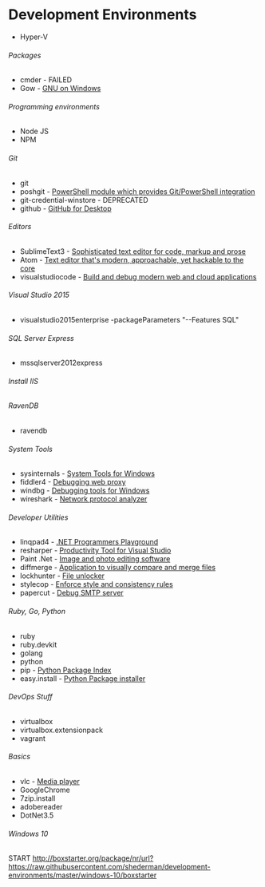 # Development Environments
* Hyper-V

###### Packages
* cmder - FAILED
* Gow - [GNU on Windows](https://github.com/bmatzelle/gow)

###### Programming environments
* Node JS
* NPM

###### Git
* git
* poshgit - [PowerShell module which provides Git/PowerShell integration](http://dahlbyk.github.io/posh-git/)
* git-credential-winstore - DEPRECATED
* github - [GitHub for Desktop](https://help.github.com/desktop/)

###### Editors
* SublimeText3 - [Sophisticated text editor for code, markup and prose](http://www.sublimetext.com/)
* Atom - [Text editor that's modern, approachable, yet hackable to the core](https://atom.io/)
* visualstudiocode - [Build and debug modern web and cloud applications](https://code.visualstudio.com/)

###### Visual Studio 2015
* visualstudio2015enterprise -packageParameters "--Features SQL"

###### SQL Server Express
* mssqlserver2012express

###### Install IIS

###### RavenDB
* ravendb

###### System Tools
* sysinternals - [System Tools for Windows](https://technet.microsoft.com/en-us/sysinternals/bb545021.aspx)
* fiddler4 - [Debugging web proxy](http://www.telerik.com/fiddler)
* windbg - [Debugging tools for Windows](https://msdn.microsoft.com/library/windows/hardware/ff551063(v=vs.85).aspx)
* wireshark - [Network protocol analyzer](https://www.wireshark.org/)

###### Developer Utilities
* linqpad4 - [.NET Programmers Playground](https://www.linqpad.net/)
* resharper - [Productivity Tool for Visual Studio](https://www.jetbrains.com/resharper)
* Paint .Net - [Image and photo editing software](http://www.getpaint.net)
* diffmerge - [Application to visually compare and merge files](https://sourcegear.com/diffmerge/)
* lockhunter - [File unlocker](http://lockhunter.com/)
* stylecop - [Enforce style and consistency rules](https://stylecop.codeplex.com/)
* papercut - [Debug SMTP server](https://papercut.codeplex.com/)

###### Ruby, Go, Python
* ruby
* ruby.devkit
* golang
* python
* pip - [Python Package Index](https://pypi.python.org/pypi/pip)
* easy.install - [Python Package installer](https://wiki.python.org/moin/EasyInstall)

###### DevOps Stuff
* virtualbox
* virtualbox.extensionpack
* vagrant

###### Basics
* vlc - [Media player](http://www.videolan.org/vlc/)
* GoogleChrome
* 7zip.install
* adobereader
* DotNet3.5

###### Windows 10
START http://boxstarter.org/package/nr/url?https://raw.githubusercontent.com/shederman/development-environments/master/windows-10/boxstarter